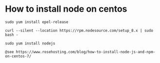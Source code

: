 # How to install node on centos
```
sudo yum install epel-release

curl --silent --location https://rpm.nodesource.com/setup_8.x | sudo bash -

sudo yum install nodejs

@see https://www.rosehosting.com/blog/how-to-install-node-js-and-npm-on-centos-7/
```
